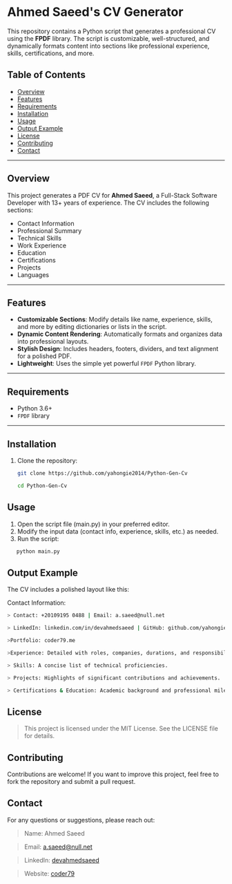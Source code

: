 # Ahmed Saeed's CV Generator

This repository contains a Python script that generates a professional CV using the **FPDF** library. The script is customizable, well-structured, and dynamically formats content into sections like professional experience, skills, certifications, and more.

## Table of Contents

- [Overview](#overview)
- [Features](#features)
- [Requirements](#requirements)
- [Installation](#installation)
- [Usage](#usage)
- [Output Example](#output-example)
- [License](#license)
- [Contributing](#contributing)
- [Contact](#contact)

---

## Overview

This project generates a PDF CV for **Ahmed Saeed**, a Full-Stack Software Developer with 13+ years of experience. The CV includes the following sections:
- Contact Information
- Professional Summary
- Technical Skills
- Work Experience
- Education
- Certifications
- Projects
- Languages

---

## Features

- **Customizable Sections**: Modify details like name, experience, skills, and more by editing dictionaries or lists in the script.
- **Dynamic Content Rendering**: Automatically formats and organizes data into professional layouts.
- **Stylish Design**: Includes headers, footers, dividers, and text alignment for a polished PDF.
- **Lightweight**: Uses the simple yet powerful `FPDF` Python library.

---

## Requirements

- Python 3.6+
- `FPDF` library

---

## Installation

1. Clone the repository:
   ```bash
   git clone https://github.com/yahongie2014/Python-Gen-Cv
   ```
   ```bash
   cd Python-Gen-Cv
   ```
## Usage

1. Open the script file (main.py) in your preferred editor.
2. Modify the input data (contact info, experience, skills, etc.) as needed.
3. Run the script:
```bash
   python main.py
   ```
## Output Example

The CV includes a polished layout like this:

Contact Information:

   ```bash
> Contact: +20109195 0488 | Email: a.saeed@null.net

> LinkedIn: linkedin.com/in/devahmedsaeed | GitHub: github.com/yahongie2014

>Portfolio: coder79.me

>Experience: Detailed with roles, companies, durations, and responsibilities.

> Skills: A concise list of technical proficiencies.

> Projects: Highlights of significant contributions and achievements.

> Certifications & Education: Academic background and professional milestones.

```


## License
> This project is licensed under the MIT License. See the LICENSE file for details.

## Contributing

Contributions are welcome! If you want to improve this project, feel free to fork the repository and submit a pull request.


## Contact
For any questions or suggestions, please reach out:
> Name: Ahmed Saeed

> Email: a.saeed@null.net

> LinkedIn: [devahmedsaeed](https://www.linkedin.com/in/devahmedsaeed/)

> Website: [coder79](https://www.coder79.me/)

